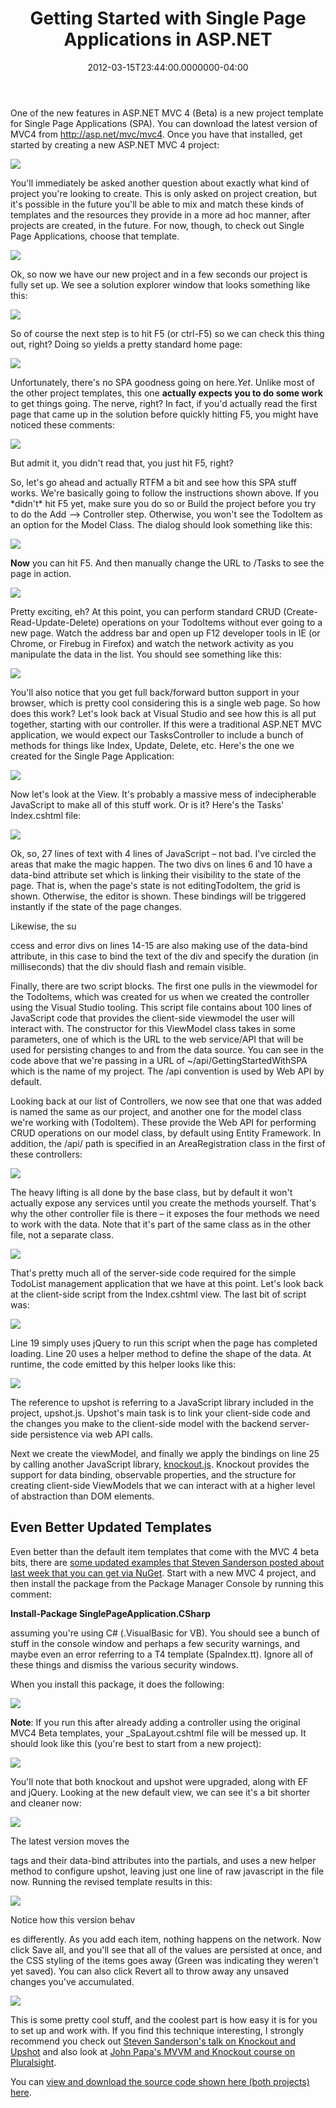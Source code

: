 ﻿---
title: Getting Started with Single Page Applications in ASP.NET
date: "2012-03-15T23:44:00.0000000-04:00"
description: One of the new features in ASP.NET MVC 4 (Beta) is a new project template for Single Page Applications (SPA).
featuredImage: /img/single-page-1.png
---

One of the new features in ASP.NET MVC 4 (Beta) is a new project template for Single Page Applications (SPA). You can download the latest version of MVC4 from <http://asp.net/mvc/mvc4>. Once you have that installed, get started by creating a new ASP.NET MVC 4 project:

![](/img/single-page-1.png)

You'll immediately be asked another question about exactly what kind of project you're looking to create. This is only asked on project creation, but it's possible in the future you'll be able to mix and match these kinds of templates and the resources they provide in a more ad hoc manner, after projects are created, in the future. For now, though, to check out Single Page Applications, choose that template.

![](/img/single-page-2.png)

Ok, so now we have our new project and in a few seconds our project is fully set up. We see a solution explorer window that looks something like this:

![](/img/single-page-3.png)

So of course the next step is to hit F5 (or ctrl-F5) so we can check this thing out, right? Doing so yields a pretty standard home page:

![](/img/single-page-4.png)

Unfortunately, there's no SPA goodness going on here.*Yet*. Unlike most of the other project templates, this one **actually expects you to do some work** to get things going. The nerve, right? In fact, if you'd actually read the first page that came up in the solution before quickly hitting F5, you might have noticed these comments:

![](/img/single-page-5.png)

But admit it, you didn't read that, you just hit F5, right?

So, let's go ahead and actually RTFM a bit and see how this SPA stuff works. We're basically going to follow the instructions shown above. If you \*didn't\* hit F5 yet, make sure you do so or Build the project before you try to do the Add –> Controller step. Otherwise, you won't see the TodoItem as an option for the Model Class. The dialog should look something like this:

![](/img/single-page-6.png)

**Now** you can hit F5. And then manually change the URL to /Tasks to see the page in action.

![](/img/single-page-7.png)

Pretty exciting, eh? At this point, you can perform standard CRUD (Create-Read-Update-Delete) operations on your TodoItems without ever going to a new page. Watch the address bar and open up F12 developer tools in IE (or Chrome, or Firebug in Firefox) and watch the network activity as you manipulate the data in the list. You should see something like this:

![](/img/single-page-8.png)

You'll also notice that you get full back/forward button support in your browser, which is pretty cool considering this is a single web page. So how does this work? Let's look back at Visual Studio and see how this is all put together, starting with our controller. If this were a traditional ASP.NET MVC application, we would expect our TasksController to include a bunch of methods for things like Index, Update, Delete, etc. Here's the one we created for the Single Page Application:

![](/img/single-page-9.png)

Now let's look at the View. It's probably a massive mess of indecipherable JavaScript to make all of this stuff work. Or is it? Here's the Tasks' Index.cshtml file:

![](/img/single-page-10.png)

Ok, so, 27 lines of text with 4 lines of JavaScript – not bad. I've circled the areas that make the magic happen. The two divs on lines 6 and 10 have a data-bind attribute set which is linking their visibility to the state of the page. That is, when the page's state is not editingTodoItem, the grid is shown. Otherwise, the editor is shown. These bindings will be triggered instantly if the state of the page changes.

Likewise, the su

ccess and error divs on lines 14-15 are also making use of the data-bind attribute, in this case to bind the text of the div and specify the duration (in milliseconds) that the div should flash and remain visible.

Finally, there are two script blocks. The first one pulls in the viewmodel for the TodoItems, which was created for us when we created the controller using the Visual Studio tooling. This script file contains about 100 lines of JavaScript code that provides the client-side viewmodel the user will interact with. The constructor for this ViewModel class takes in some parameters, one of which is the URL to the web service/API that will be used for persisting changes to and from the data source. You can see in the code above that we're passing in a URL of ~/api/GettingStartedWithSPA which is the name of my project. The /api convention is used by Web API by default.

Looking back at our list of Controllers, we now see that one that was added is named the same as our project, and another one for the model class we're working with (TodoItem). These provide the Web API for performing CRUD operations on our model class, by default using Entity Framework. In addition, the /api/ path is specified in an AreaRegistration class in the first of these controllers:

![](/img/single-page-11.png)

The heavy lifting is all done by the base class, but by default it won't actually expose any services until you create the methods yourself. That's why the other controller file is there – it exposes the four methods we need to work with the data. Note that it's part of the same class as in the other file, not a separate class.

![](/img/single-page-12.png)

That's pretty much all of the server-side code required for the simple TodoList management application that we have at this point. Let's look back at the client-side script from the Index.cshtml view. The last bit of script was:

![](/img/single-page-13.png)

Line 19 simply uses jQuery to run this script when the page has completed loading. Line 20 uses a helper method to define the shape of the data. At runtime, the code emitted by this helper looks like this:

![](/img/single-page-14.png)

The reference to upshot is referring to a JavaScript library included in the project, upshot.js. Upshot's main task is to link your client-side code and the changes you make to the client-side model with the backend server-side persistence via web API calls.

Next we create the viewModel, and finally we apply the bindings on line 25 by calling another JavaScript library, [knockout.js](http://knockoutjs.com/). Knockout provides the support for data binding, observable properties, and the structure for creating client-side ViewModels that we can interact with at a higher level of abstraction than DOM elements.

## Even Better Updated Templates

Even better than the default item templates that come with the MVC 4 beta bits, there are [some updated examples that Steven Sanderson posted about last week that you can get via NuGet](http://blog.stevensanderson.com/2012/03/06/single-page-application-packages-and-samples). Start with a new MVC 4 project, and then install the package from the Package Manager Console by running this comment:

**Install-Package SinglePageApplication.CSharp**

assuming you're using C# (.VisualBasic for VB). You should see a bunch of stuff in the console window and perhaps a few security warnings, and maybe even an error referring to a T4 template (SpaIndex.tt). Ignore all of these things and dismiss the various security windows.

When you install this package, it does the following:

![](/img/single-page-15.png)

**Note**: If you run this after already adding a controller using the original MVC4 Beta templates, your _SpaLayout.cshtml file will be messed up. It should look like this (you're best to start from a new project):

![](/img/single-page-16.png)

You'll note that both knockout and upshot were upgraded, along with EF and jQuery. Looking at the new default view, we can see it's a bit shorter and cleaner now:

![](/img/single-page-17.png)

The latest version moves the <div> tags and their data-bind attributes into the partials, and uses a new helper method to configure upshot, leaving just one line of raw javascript in the file now. Running the revised template results in this:

![](/img/single-page-18.png)

Notice how this version behav

es differently. As you add each item, nothing happens on the network. Now click Save all, and you'll see that all of the values are persisted at once, and the CSS styling of the items goes away (Green was indicating they weren't yet saved). You can also click Revert all to throw away any unsaved changes you've accumulated.

![](/img/single-page-19.png)

This is some pretty cool stuff, and the coolest part is how easy it is for you to set up and work with. If you find this technique interesting, I strongly recommend you check out [Steven Sanderson's talk on Knockout and Upshot](http://channel9.msdn.com/Events/TechDays/Techdays-2012-the-Netherlands/2159) and also look at [John Papa's MVVM and Knockout course on Pluralsight](http://www.pluralsight-training.net/microsoft/Courses/TableOfContents?courseName=knockout-mvvm).

You can [view and download the source code shown here (both projects) here](https://bitbucket.org/ardalis/blogsamples/src/541a87671128/GettingStartedWithSPA).

